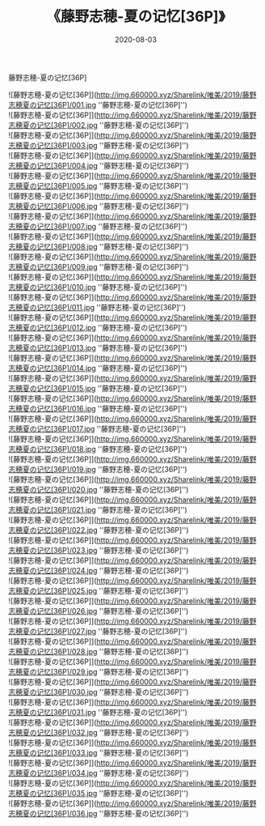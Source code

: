 ﻿---
layout: post
title:  《藤野志穂-夏の记忆[36P]》
date:   2020-08-03
img: http://img.660000.xyz/Sharelink/唯美/2019/藤野志穂夏の记忆[36P]/000.jpg
categories: [美女, 清纯, 唯美]
---

藤野志穂-夏の记忆[36P]

![藤野志穂-夏の记忆[36P]](http://img.660000.xyz/Sharelink/唯美/2019/藤野志穂夏の记忆[36P]/001.jpg ''藤野志穂-夏の记忆[36P]'') <br>
![藤野志穂-夏の记忆[36P]](http://img.660000.xyz/Sharelink/唯美/2019/藤野志穂夏の记忆[36P]/002.jpg ''藤野志穂-夏の记忆[36P]'') <br>
![藤野志穂-夏の记忆[36P]](http://img.660000.xyz/Sharelink/唯美/2019/藤野志穂夏の记忆[36P]/003.jpg ''藤野志穂-夏の记忆[36P]'') <br>
![藤野志穂-夏の记忆[36P]](http://img.660000.xyz/Sharelink/唯美/2019/藤野志穂夏の记忆[36P]/004.jpg ''藤野志穂-夏の记忆[36P]'') <br>
![藤野志穂-夏の记忆[36P]](http://img.660000.xyz/Sharelink/唯美/2019/藤野志穂夏の记忆[36P]/005.jpg ''藤野志穂-夏の记忆[36P]'') <br>
![藤野志穂-夏の记忆[36P]](http://img.660000.xyz/Sharelink/唯美/2019/藤野志穂夏の记忆[36P]/006.jpg ''藤野志穂-夏の记忆[36P]'') <br>
![藤野志穂-夏の记忆[36P]](http://img.660000.xyz/Sharelink/唯美/2019/藤野志穂夏の记忆[36P]/007.jpg ''藤野志穂-夏の记忆[36P]'') <br>
![藤野志穂-夏の记忆[36P]](http://img.660000.xyz/Sharelink/唯美/2019/藤野志穂夏の记忆[36P]/008.jpg ''藤野志穂-夏の记忆[36P]'') <br>
![藤野志穂-夏の记忆[36P]](http://img.660000.xyz/Sharelink/唯美/2019/藤野志穂夏の记忆[36P]/009.jpg ''藤野志穂-夏の记忆[36P]'') <br>
![藤野志穂-夏の记忆[36P]](http://img.660000.xyz/Sharelink/唯美/2019/藤野志穂夏の记忆[36P]/010.jpg ''藤野志穂-夏の记忆[36P]'') <br>
![藤野志穂-夏の记忆[36P]](http://img.660000.xyz/Sharelink/唯美/2019/藤野志穂夏の记忆[36P]/011.jpg ''藤野志穂-夏の记忆[36P]'') <br>
![藤野志穂-夏の记忆[36P]](http://img.660000.xyz/Sharelink/唯美/2019/藤野志穂夏の记忆[36P]/012.jpg ''藤野志穂-夏の记忆[36P]'') <br>
![藤野志穂-夏の记忆[36P]](http://img.660000.xyz/Sharelink/唯美/2019/藤野志穂夏の记忆[36P]/013.jpg ''藤野志穂-夏の记忆[36P]'') <br>
![藤野志穂-夏の记忆[36P]](http://img.660000.xyz/Sharelink/唯美/2019/藤野志穂夏の记忆[36P]/014.jpg ''藤野志穂-夏の记忆[36P]'') <br>
![藤野志穂-夏の记忆[36P]](http://img.660000.xyz/Sharelink/唯美/2019/藤野志穂夏の记忆[36P]/015.jpg ''藤野志穂-夏の记忆[36P]'') <br>
![藤野志穂-夏の记忆[36P]](http://img.660000.xyz/Sharelink/唯美/2019/藤野志穂夏の记忆[36P]/016.jpg ''藤野志穂-夏の记忆[36P]'') <br>
![藤野志穂-夏の记忆[36P]](http://img.660000.xyz/Sharelink/唯美/2019/藤野志穂夏の记忆[36P]/017.jpg ''藤野志穂-夏の记忆[36P]'') <br>
![藤野志穂-夏の记忆[36P]](http://img.660000.xyz/Sharelink/唯美/2019/藤野志穂夏の记忆[36P]/018.jpg ''藤野志穂-夏の记忆[36P]'') <br>
![藤野志穂-夏の记忆[36P]](http://img.660000.xyz/Sharelink/唯美/2019/藤野志穂夏の记忆[36P]/019.jpg ''藤野志穂-夏の记忆[36P]'') <br>
![藤野志穂-夏の记忆[36P]](http://img.660000.xyz/Sharelink/唯美/2019/藤野志穂夏の记忆[36P]/020.jpg ''藤野志穂-夏の记忆[36P]'') <br>
![藤野志穂-夏の记忆[36P]](http://img.660000.xyz/Sharelink/唯美/2019/藤野志穂夏の记忆[36P]/021.jpg ''藤野志穂-夏の记忆[36P]'') <br>
![藤野志穂-夏の记忆[36P]](http://img.660000.xyz/Sharelink/唯美/2019/藤野志穂夏の记忆[36P]/022.jpg ''藤野志穂-夏の记忆[36P]'') <br>
![藤野志穂-夏の记忆[36P]](http://img.660000.xyz/Sharelink/唯美/2019/藤野志穂夏の记忆[36P]/023.jpg ''藤野志穂-夏の记忆[36P]'') <br>
![藤野志穂-夏の记忆[36P]](http://img.660000.xyz/Sharelink/唯美/2019/藤野志穂夏の记忆[36P]/024.jpg ''藤野志穂-夏の记忆[36P]'') <br>
![藤野志穂-夏の记忆[36P]](http://img.660000.xyz/Sharelink/唯美/2019/藤野志穂夏の记忆[36P]/025.jpg ''藤野志穂-夏の记忆[36P]'') <br>
![藤野志穂-夏の记忆[36P]](http://img.660000.xyz/Sharelink/唯美/2019/藤野志穂夏の记忆[36P]/026.jpg ''藤野志穂-夏の记忆[36P]'') <br>
![藤野志穂-夏の记忆[36P]](http://img.660000.xyz/Sharelink/唯美/2019/藤野志穂夏の记忆[36P]/027.jpg ''藤野志穂-夏の记忆[36P]'') <br>
![藤野志穂-夏の记忆[36P]](http://img.660000.xyz/Sharelink/唯美/2019/藤野志穂夏の记忆[36P]/028.jpg ''藤野志穂-夏の记忆[36P]'') <br>
![藤野志穂-夏の记忆[36P]](http://img.660000.xyz/Sharelink/唯美/2019/藤野志穂夏の记忆[36P]/029.jpg ''藤野志穂-夏の记忆[36P]'') <br>
![藤野志穂-夏の记忆[36P]](http://img.660000.xyz/Sharelink/唯美/2019/藤野志穂夏の记忆[36P]/030.jpg ''藤野志穂-夏の记忆[36P]'') <br>
![藤野志穂-夏の记忆[36P]](http://img.660000.xyz/Sharelink/唯美/2019/藤野志穂夏の记忆[36P]/031.jpg ''藤野志穂-夏の记忆[36P]'') <br>
![藤野志穂-夏の记忆[36P]](http://img.660000.xyz/Sharelink/唯美/2019/藤野志穂夏の记忆[36P]/032.jpg ''藤野志穂-夏の记忆[36P]'') <br>
![藤野志穂-夏の记忆[36P]](http://img.660000.xyz/Sharelink/唯美/2019/藤野志穂夏の记忆[36P]/033.jpg ''藤野志穂-夏の记忆[36P]'') <br>
![藤野志穂-夏の记忆[36P]](http://img.660000.xyz/Sharelink/唯美/2019/藤野志穂夏の记忆[36P]/034.jpg ''藤野志穂-夏の记忆[36P]'') <br>
![藤野志穂-夏の记忆[36P]](http://img.660000.xyz/Sharelink/唯美/2019/藤野志穂夏の记忆[36P]/035.jpg ''藤野志穂-夏の记忆[36P]'') <br>
![藤野志穂-夏の记忆[36P]](http://img.660000.xyz/Sharelink/唯美/2019/藤野志穂夏の记忆[36P]/036.jpg ''藤野志穂-夏の记忆[36P]'') <br>
